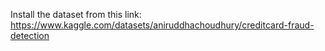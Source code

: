 Install the dataset from this link: https://www.kaggle.com/datasets/aniruddhachoudhury/creditcard-fraud-detection
